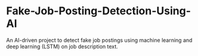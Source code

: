# Fake-Job-Posting-Detection-Using-AI
An AI-driven project to detect fake job postings using machine learning and deep learning (LSTM) on job description text.

